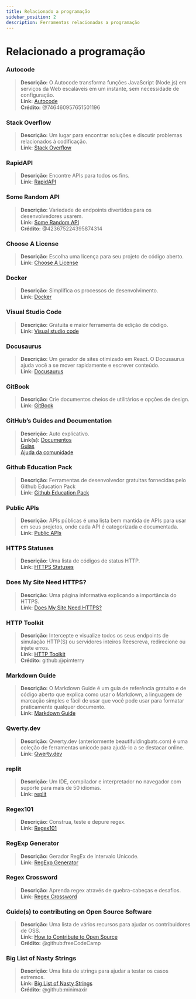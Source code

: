 ```yaml
---
title: Relacionado a programação
sidebar_position: 2
description: Ferramentas relacionadas a programação
---
```


# Relacionado a programação

### **Autocode**
> __Descrição:__ O Autocode transforma funções JavaScript (Node.js) em serviços da Web escaláveis em um instante, sem necessidade de configuração.   <br/>
__Link:__ [Autocode](https://autocode.com/)  <br/>
__Crédito:__ @746460957651501196

### **Stack Overflow**
> __Descrição:__ Um lugar para encontrar soluções e discutir problemas relacionados à codificação.  <br/>
__Link:__ [Stack Overflow](https://stackoverflow.com/)

### **RapidAPI**
> __Descrição:__ Encontre APIs para todos os fins.  <br/>
__Link:__ [RapidAPI](https://rapidapi.com/)

### **Some Random API**
> __Descrição:__ Variedade de endpoints divertidos para os desenvolvedores usarem.  <br/>
__Link:__ [Some Random API](https://some-random-api.ml/)  <br/>
__Crédito:__ @423675224395874314 

### **Choose A License**
> __Descrição:__ Escolha uma licença para seu projeto de código aberto.   <br/>
__Link:__ [Choose A License](https://choosealicense.com/)

### **Docker**
> __Descrição:__ Simplifica os processos de desenvolvimento.   <br/>
__Link:__ [Docker](https://www.docker.com/)

### **Visual Studio Code**
> __Descrição:__ Gratuita e maior ferramenta de edição de código. <br/>
__Link:__ [Visual studio code](https://code.visualstudio.com)  

### **Docusaurus**
> __Descrição:__ Um gerador de sites otimizado em React. O Docusaurus ajuda você a se mover rapidamente e escrever conteúdo.   <br/>
__Link:__ [Docusaurus](https://docusaurus.io/)

### **GitBook**
> __Descrição:__ Crie documentos cheios de utilitários e opções de design.  <br/>
__Link:__ [GitBook](https://www.gitbook.com/)

### **GitHub’s Guides and Documentation**
> __Descrição:__ Auto explicativo.   <br/>
__Link(s):__ 
[Documentos](https://docs.github.com/en)   <br/>
[Guias](https://guides.github.com/)   <br/>
[Ajuda da comunidade](https://github.community/)

### **Github Education Pack**
> __Descrição:__ Ferramentas de desenvolvedor gratuitas fornecidas pelo Github Education Pack   <br/>
__Link:__ [Github Education Pack](https://education.github.com/)

### **Public APIs**
> __Descrição:__ APIs públicas é uma lista bem mantida de APIs para usar em seus projetos, onde cada API é categorizada e documentada.   <br/>
__Link:__ [Public APIs](https://github.com/public-apis/public-apis)

### **HTTPS Statuses**
> __Descrição:__ Uma lista de códigos de status HTTP.   <br/>
__Link:__ [HTTPS Statuses](https://httpstatuses.com/)

### **Does My Site Need HTTPS?**
> __Descrição:__ Uma página informativa explicando a importância do HTTPS. <br/>
__Link:__ [Does My Site Need HTTPS?](https://doesmysiteneedhttps.com/)

### **HTTP Toolkit**
> __Descrição:__ Intercepte e visualize todos os seus endpoints de simulação HTTP(S) ou servidores inteiros Reescreva, redirecione ou injete erros.  <br/>
__Link:__ [HTTP Toolkit](https://httptoolkit.tech/)  <br/>
__Crédito:__ github:@pimterry

### **Markdown Guide**
> __Descrição:__ O Markdown Guide é um guia de referência gratuito e de código aberto que explica como usar o Markdown, a linguagem de marcação simples e fácil de usar que você pode usar para formatar praticamente qualquer documento.   <br/>
__Link:__ [Markdown Guide](https://www.markdownguide.org/)

### **Qwerty.dev**
> __Descrição:__ Qwerty.dev (anteriormente beautifuldingbats.com) é uma coleção de ferramentas unicode para ajudá-lo a se destacar online.   <br/>
__Link:__ [Qwerty.dev](https://qwerty.dev/)

### **replit**
> __Descrição:__ Um IDE, compilador e interpretador no navegador com suporte para mais de 50 idiomas.   <br/>
__Link:__ [replit](https://replit.com/)

### **Regex101**
> __Descrição:__ Construa, teste e depure regex.   <br/>
__Link:__ [Regex101](https://regex101.com/)

### **RegExp Generator**
> __Descrição:__ Gerador RegEx de intervalo Unicode.   <br/>
__Link:__ [RegExp Generator](https://apps.timwhitlock.info/js/regex#)

### **Regex Crossword**
> __Descrição:__ Aprenda regex através de quebra-cabeças e desafios.   <br/>
__Link:__ [Regex Crossword](https://regexcrossword.com/)

### **Guide(s) to contributing on Open Source Software**
> __Descrição:__ Uma lista de vários recursos para ajudar os contribuidores de OSS. <br/>
__Link:__ [How to Contribute to Open Source](https://github.com/freeCodeCamp/how-to-contribute-to-open-source) <br/>
__Crédito:__ @github:freeCodeCamp

### **Big List of Nasty Strings**
> __Descrição:__ Uma lista de strings para ajudar a testar os casos extremos. <br/>
__Link:__ [Big List of Nasty Strings](https://github.com/minimaxir/big-list-of-naughty-strings) <br/>
__Crédito:__ @github:minimaxir
